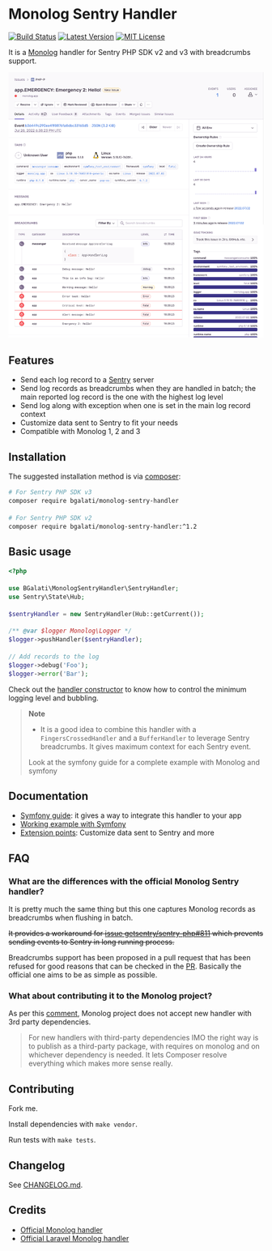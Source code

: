# Monolog Sentry Handler

[![Build Status](https://github.com/B-Galati/monolog-sentry-handler/workflows/CI/badge.svg?branch=main)](https://github.com/B-Galati/monolog-sentry-handler/actions?query=workflow%3ACI+branch%3Amain)
[![Latest Version](https://img.shields.io/github/release/B-Galati/monolog-sentry-handler.svg?style=flat-square)](https://packagist.org/packages/bgalati/monolog-sentry-handler)
[![MIT License](https://img.shields.io/github/license/B-Galati/monolog-sentry-handler?style=flat-square)](LICENCE)

It is a [Monolog](https://github.com/Seldaek/monolog) handler for Sentry PHP SDK v2 and v3 with breadcrumbs support.

![Sentry event example](doc/sentry-event-example.png)

## Features

-   Send each log record to a [Sentry](https://sentry.io) server
-   Send log records as breadcrumbs when they are handled in batch; the main reported log record is the one with the highest log level
-   Send log along with exception when one is set in the main log record context
-   Customize data sent to Sentry to fit your needs
-   Compatible with Monolog 1, 2 and 3

## Installation

The suggested installation method is via [composer](https://getcomposer.org/):

```bash
# For Sentry PHP SDK v3
composer require bgalati/monolog-sentry-handler

# For Sentry PHP SDK v2
composer require bgalati/monolog-sentry-handler:^1.2
```

## Basic usage

```php
<?php

use BGalati\MonologSentryHandler\SentryHandler;
use Sentry\State\Hub;

$sentryHandler = new SentryHandler(Hub::getCurrent());

/** @var $logger Monolog\Logger */
$logger->pushHandler($sentryHandler);

// Add records to the log
$logger->debug('Foo');
$logger->error('Bar');
```

Check out the [handler constructor](src/SentryHandler.php) to know how to control the minimum logging level and bubbling.

> **Note**
>
> -   It is a good idea to combine this handler with a `FingersCrossedHandler` and a `BufferHandler`
>     to leverage Sentry breadcrumbs. It gives maximum context for each Sentry event.
>
> Look at the symfony guide for a complete example with Monolog and symfony

## Documentation

-   [Symfony guide](doc/guide-symfony.md): it gives a way to integrate this handler to your app
-   [Working example with Symfony](https://github.com/B-Galati/monolog-sentry-handler-example)
-   [Extension points](doc/extension-points.md): Customize data sent to Sentry and more

## FAQ

### What are the differences with the official Monolog Sentry handler?

It is pretty much the same thing but this one captures Monolog records as breadcrumbs
when flushing in batch.

~~It provides a workaround for [issue getsentry/sentry-php#811](https://github.com/getsentry/sentry-php/issues/811) which prevents sending events to Sentry in long running process.~~

Breadcrumbs support has been proposed in a pull request that has been refused for good reasons that
can be checked in the [PR](https://github.com/getsentry/sentry-php/pull/844). Basically the official one aims to be as simple as possible.

### What about contributing it to the Monolog project?

As per this [comment](https://github.com/Seldaek/monolog/pull/1334#issuecomment-507297849), Monolog project does
not accept new handler with 3rd party dependencies.

> For new handlers with third-party dependencies IMO the right way is to publish as a third-party package,
> with requires on monolog and on whichever dependency is needed.
> It lets Composer resolve everything which makes more sense really.

## Contributing

Fork me.

Install dependencies with `make vendor`.

Run tests with `make tests`.

## Changelog

See [CHANGELOG.md](CHANGELOG.md).

## Credits

-   [Official Monolog handler](https://github.com/getsentry/sentry-php/blob/2.1.1/src/Monolog/Handler.php)
-   [Official Laravel Monolog handler](https://github.com/getsentry/sentry-laravel/blob/1.1.0/src/Sentry/Laravel/SentryHandler.php)
